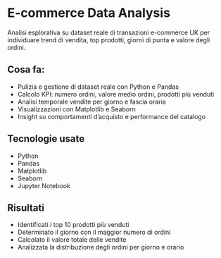 # E-commerce Data Analysis

Analisi esplorativa su dataset reale di transazioni e-commerce UK per individuare trend di vendita, top prodotti, giorni di punta e valore degli ordini.

## Cosa fa:
- Pulizia e gestione di dataset reale con Python e Pandas
- Calcolo KPI: numero ordini, valore medio ordini, prodotti più venduti
- Analisi temporale vendite per giorno e fascia oraria
- Visualizzazioni con Matplotlib e Seaborn
- Insight su comportamenti d’acquisto e performance del catalogo

## Tecnologie usate
- Python
- Pandas
- Matplotlib
- Seaborn
- Jupyter Notebook

## Risultati
- Identificati i top 10 prodotti più venduti
- Determinato il giorno con il maggior numero di ordini
- Calcolato il valore totale delle vendite
- Analizzata la distribuzione degli ordini per giorno e orario
